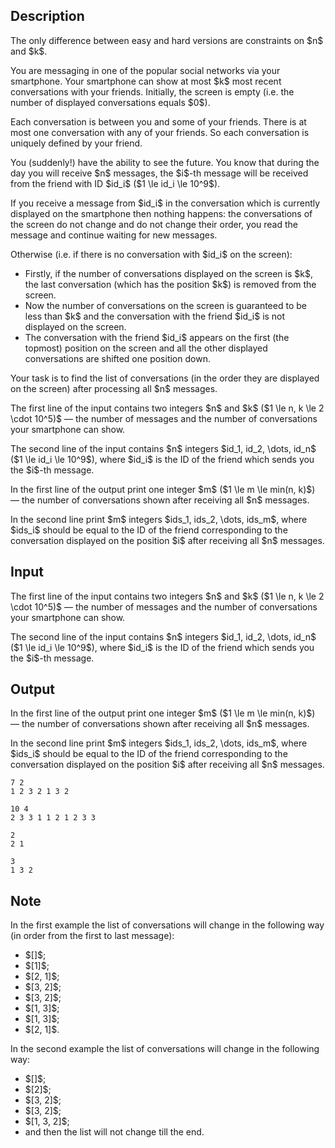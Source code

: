 ## Description

<div><p><span class="tex-font-style-bf">The only difference between easy and hard versions are constraints on $n$ and $k$</span>.</p><p>You are messaging in one of the popular social networks via your smartphone. Your smartphone can show at most $k$ most recent conversations with your friends. Initially, the screen is empty (i.e. the number of displayed conversations equals $0$).</p><p>Each conversation is between you and some of your friends. There is at most one conversation with any of your friends. So each conversation is uniquely defined by your friend.</p><p>You (suddenly!) have the ability to see the future. You know that during the day you will receive $n$ messages, the $i$-th message will be received from the friend with ID $id_i$ ($1 \le id_i \le 10^9$).</p><p>If you receive a message from $id_i$ in the conversation which is currently displayed on the smartphone then nothing happens: the conversations of the screen do not change and do not change their order, you read the message and continue waiting for new messages.</p><p>Otherwise (i.e. if there is no conversation with $id_i$ on the screen):</p><ul> <li> Firstly, if the number of conversations displayed on the screen is $k$, the last conversation (which has the position $k$) is removed from the screen. </li><li> Now the number of conversations on the screen is guaranteed to be less than $k$ and the conversation with the friend $id_i$ is not displayed on the screen. </li><li> The conversation with the friend $id_i$ appears on the first (the topmost) position on the screen and all the other displayed conversations are shifted one position down. </li></ul><p>Your task is to find the list of conversations (in the order they are displayed on the screen) after processing all $n$ messages.</p></div><div class="input-specification"><p>The first line of the input contains two integers $n$ and $k$ ($1 \le n, k \le 2 \cdot 10^5)$ — the number of messages and the number of conversations your smartphone can show.</p><p>The second line of the input contains $n$ integers $id_1, id_2, \dots, id_n$ ($1 \le id_i \le 10^9$), where $id_i$ is the ID of the friend which sends you the $i$-th message.</p></div><div class="output-specification"><p>In the first line of the output print one integer $m$ ($1 \le m \le min(n, k)$) — the number of conversations shown after receiving all $n$ messages.</p><p>In the second line print $m$ integers $ids_1, ids_2, \dots, ids_m$, where $ids_i$ should be equal to the ID of the friend corresponding to the conversation displayed on the position $i$ after receiving all $n$ messages.</p></div>

## Input

<p>The first line of the input contains two integers $n$ and $k$ ($1 \le n, k \le 2 \cdot 10^5)$ — the number of messages and the number of conversations your smartphone can show.</p><p>The second line of the input contains $n$ integers $id_1, id_2, \dots, id_n$ ($1 \le id_i \le 10^9$), where $id_i$ is the ID of the friend which sends you the $i$-th message.</p>

## Output

<p>In the first line of the output print one integer $m$ ($1 \le m \le min(n, k)$) — the number of conversations shown after receiving all $n$ messages.</p><p>In the second line print $m$ integers $ids_1, ids_2, \dots, ids_m$, where $ids_i$ should be equal to the ID of the friend corresponding to the conversation displayed on the position $i$ after receiving all $n$ messages.</p>





```input1
7 2
1 2 3 2 1 3 2
```




```input2
10 4
2 3 3 1 1 2 1 2 3 3
```




```output1
2
2 1
```




```output2
3
1 3 2
```



## Note

<p>In the first example the list of conversations will change in the following way (in order from the first to last message):</p><ul> <li> $[]$; </li><li> $[1]$; </li><li> $[2, 1]$; </li><li> $[3, 2]$; </li><li> $[3, 2]$; </li><li> $[1, 3]$; </li><li> $[1, 3]$; </li><li> $[2, 1]$. </li></ul><p>In the second example the list of conversations will change in the following way:</p><ul> <li> $[]$; </li><li> $[2]$; </li><li> $[3, 2]$; </li><li> $[3, 2]$; </li><li> $[1, 3, 2]$; </li><li> and then the list will not change till the end. </li></ul>
